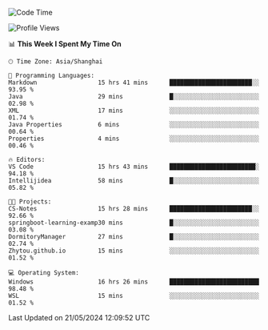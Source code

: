 <!--START_SECTION:waka-->
![Code Time](http://img.shields.io/badge/Code%20Time-1%2C703%20hrs%2053%20mins-blue)

![Profile Views](http://img.shields.io/badge/Profile%20Views-1-blue)

📊 **This Week I Spent My Time On** 

```text
🕑︎ Time Zone: Asia/Shanghai

💬 Programming Languages: 
Markdown                 15 hrs 41 mins      ███████████████████████░░   93.95 % 
Java                     29 mins             █░░░░░░░░░░░░░░░░░░░░░░░░   02.98 % 
XML                      17 mins             ░░░░░░░░░░░░░░░░░░░░░░░░░   01.74 % 
Java Properties          6 mins              ░░░░░░░░░░░░░░░░░░░░░░░░░   00.64 % 
Properties               4 mins              ░░░░░░░░░░░░░░░░░░░░░░░░░   00.46 % 

🔥 Editors: 
VS Code                  15 hrs 43 mins      ████████████████████████░   94.18 % 
Intellijidea             58 mins             █░░░░░░░░░░░░░░░░░░░░░░░░   05.82 % 

🐱‍💻 Projects: 
CS-Notes                 15 hrs 28 mins      ███████████████████████░░   92.66 % 
springboot-learning-examp30 mins             █░░░░░░░░░░░░░░░░░░░░░░░░   03.08 % 
DormitoryManager         27 mins             █░░░░░░░░░░░░░░░░░░░░░░░░   02.74 % 
Zhytou.github.io         15 mins             ░░░░░░░░░░░░░░░░░░░░░░░░░   01.52 % 

💻 Operating System: 
Windows                  16 hrs 26 mins      █████████████████████████   98.48 % 
WSL                      15 mins             ░░░░░░░░░░░░░░░░░░░░░░░░░   01.52 % 
```


 Last Updated on 21/05/2024 12:09:52 UTC
<!--END_SECTION:waka-->